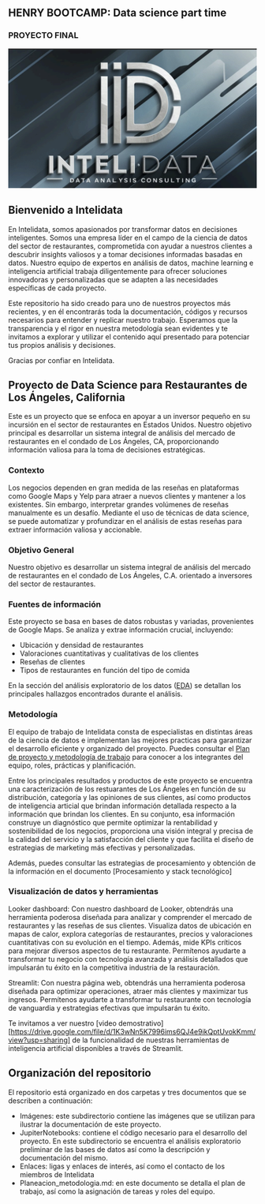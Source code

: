 ## HENRY BOOTCAMP: Data science part time
### PROYECTO FINAL
![Figura - Logotipo Intelidata](https://github.com/franciscoagamez/PF_google_yelp/blob/main/Imagenes/Logo%20Intelidata.png)

## Bienvenido a Intelidata
En Intelidata, somos apasionados por transformar datos en decisiones inteligentes. Somos una empresa líder en el campo de la ciencia de datos del sector de restaurantes, comprometida con ayudar a nuestros clientes a descubrir insights valiosos y a tomar decisiones informadas basadas en datos. Nuestro equipo de expertos en análisis de datos, machine learning e inteligencia artificial trabaja diligentemente para ofrecer soluciones innovadoras y personalizadas que se adapten a las necesidades específicas de cada proyecto.

Este repositorio ha sido creado para uno de nuestros proyectos más recientes, y en él encontrarás toda la documentación, códigos y recursos necesarios para entender y replicar nuestro trabajo. Esperamos que la transparencia y el rigor en nuestra metodología sean evidentes y te invitamos a explorar y utilizar el contenido aquí presentado para potenciar tus propios análisis y decisiones.

Gracias por confiar en Intelidata.

## Proyecto de Data Science para Restaurantes de Los Ángeles, California
Este es un proyecto que se enfoca en apoyar a un inversor pequeño en su incursión en el sector de restaurantes en Estados Unidos. Nuestro objetivo principal es desarrollar un sistema integral de análisis del mercado de restaurantes en el condado de Los Ángeles, CA, proporcionando información valiosa para la toma de decisiones estratégicas.

### Contexto
Los negocios dependen en gran medida de las reseñas en plataformas como Google Maps y Yelp para atraer a nuevos clientes y mantener a los existentes. Sin embargo, interpretar grandes volúmenes de reseñas manualmente es un desafío. Mediante el uso de técnicas de data science, se puede automatizar y profundizar en el análisis de estas reseñas para extraer información valiosa y accionable.

### Objetivo General
Nuestro objetivo es desarrollar un sistema integral de análisis del mercado de restaurantes en el condado de Los Ángeles, C.A. orientado a inversores del sector de restaurantes.


### Fuentes de información
Este proyecto se basa en bases de datos robustas y variadas, provenientes de Google Maps. Se analiza y extrae información crucial, incluyendo:

- Ubicación y densidad de restaurantes
- Valoraciones cuantitativas y cualitativas de los clientes
- Reseñas de clientes
- Tipos de restaurantes en función del tipo de comida


En la sección del análisis exploratorio de los datos ([EDA](JupiterNotebooks/Resultados_EDA_preliminar.md)) se detallan los principales hallazgos encontrados durante el análisis.

### Metodología
El equipo de trabajo de Intelidata consta de especialistas en distintas áreas de la ciencia de datos e implementan las mejores practicas para garantizar el desarrollo eficiente y organizado del proyecto. Puedes consultar el [Plan de proyecto y metodología de trabajo](Planeacion_metodologia.md) para conocer a los integrantes del equipo, roles, prácticas y planificación.

Entre los principales resultados y productos de este proyecto se encuentra una caracterización de los restuarantes de Los Ángeles en función de su distribución, categoría y las opiniones de sus clientes, así como productos de inteligencia articial que brindan información detallada respecto a la información que brindan los clientes. En su conjunto, esa información construye un diagnóstico que permite optimizar la rentabilidad y sostenibilidad de los negocios,  proporciona una visión integral y precisa de la calidad del servicio y la satisfacción del cliente y que facilita el diseño de estrategias de marketing más efectivas y personalizadas.

Además, puedes consultar las estrategias de procesamiento y obtención de la información en el documento [Procesamiento y stack tecnológico]

### Visualización de datos y herramientas
Looker dashboard:
Con nuestro dashboard de Looker, obtendrás una herramienta poderosa diseñada para analizar y comprender el mercado de restaurantes y las reseñas de sus clientes. Visualiza datos de ubicación en mapas de calor, explora categorías de restaurantes, precios y valoraciones cuantitativas con su evolución en el tiempo. Además, mide KPIs críticos para mejorar diversos aspectos de tu restaurante. Permítenos ayudarte a transformar tu negocio con tecnología avanzada y análisis detallados que impulsarán tu éxito en la competitiva industria de la restauración.

Streamlit:
Con nuestra página web, obtendrás una herramienta poderosa diseñada para optimizar operaciones, atraer más clientes y maximizar tus ingresos. Permítenos ayudarte a transformar tu restaurante con tecnología de vanguardia y estrategias efectivas que impulsarán tu éxito. 

Te invitamos a ver nuestro [video demostrativo][https://drive.google.com/file/d/1K3wNn5K7996ims6QJ4e9ikQptUvokKmm/view?usp=sharing] de la funcionalidad de nuestras herramientas de inteligencia artificial disponibles a través de Streamlit.


## Organización del repositorio
El repositorio está organizado en dos carpetas y tres documentos que se describen a continuación:

 - Imágenes: este subdirectorio contiene las imágenes que se utilizan para ilustrar la documentación de este proyecto.
 - JupiterNotebooks: contiene el código necesario para el desarrollo del proyecto. En este subdirectorio se encuentra el análisis exploratorio preliminar de las bases de datos así como la descripción y documentación del mismo.
 - Enlaces: ligas y enlaces de interés, así como el contacto de los miembros de Intelidata
 - Planeacion_metodologia.md: en este documento se detalla el plan de trabajo, así como la asignación de tareas y roles del equipo.

